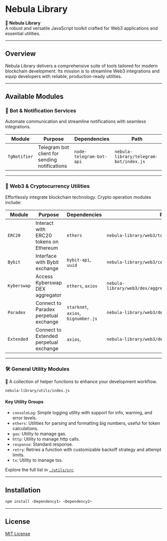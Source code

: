 # Nebula Library

🌌 **Nebula Library**  
A robust and versatile JavaScript toolkit crafted for Web3 applications and essential utilities.

---

## Overview

Nebula Library delivers a comprehensive suite of tools tailored for modern blockchain development. Its mission is to streamline Web3 integrations and equip developers with reliable, production-ready utilities.

---

## Available Modules

### 🚀 Bot & Notification Services

Automate communication and streamline notifications with seamless integrations.

| **Module**           | **Purpose**                                         | **Dependencies**           | **Path**                                |
|----------------------|-----------------------------------------------------|----------------------------|-----------------------------------------|
| `TgNotifier`   | Telegram bot client for sending notifications       | `node-telegram-bot-api`    | `nebula-library/telegram-bot/index.js`    |

---

### 🔗 Web3 & Cryptocurrency Utilities

Effortlessly integrate blockchain technology. Crypto operation modules include:

| **Module**   | **Purpose**                                               | **Dependencies**                       | **Path**                                                      |
|--------------|-----------------------------------------------------------|----------------------------------------|---------------------------------------------------------------|
| `ERC20`      | Interact with ERC20 tokens on Ethereum                    | `ethers`                               | `nebula-library/web3/token/ERC20/index.js`                    |
| `Bybit`      | Interface with Bybit exchange                             | `bybit-api`, `uuid`                    | `nebula-library/web3/cex/bybit/index.js`                      |
| `Kyberswap`  | Access Kyberswap DEX aggregator                           | `ethers`, `axios`                      | `nebula-library/web3/dex/aggregator/kyberswap/index.js`       |
| `Paradex`    | Connect to Paradex perpetual exchange                     | `starknet`, `axios`, `bignumber.js`    | `nebula-library/web3/dex/perp/paradex/index.js`               |
| `Extended`   | Connect to Extended perpetual exchange                    | `axios`,                               | `nebula-library/web3/dex/perp/extended/index.js`              |

---

### 🛠️ General Utility Modules

🧰 A collection of helper functions to enhance your development workflow.

`nebula-library/utils/index.js`

#### Key Utility Groups

- `consoleLog`: Simple logging utility with support for info, warning, and error levels.
- `ethers`: Utilities for parsing and formatting big numbers, useful for token calculations.
- `gas`: Utility to manage gas.
- `http`: Utility to manage http calls.
- `response`: Standard response.
- `retry`: Retries a function with customizable backoff strategy and attempt limits.
- `tx`: Utility to manage txs.

Explore the full list in [`./utils/src`](./utils/src).

---

## Installation

```bash
npm install <Dependency1> <Dependency2>
```

---

## License

[MIT License](LICENSE)